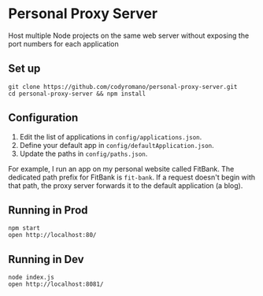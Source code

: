 # Personal Proxy Server

Host multiple Node projects on the same web server without exposing the port numbers for each application

## Set up

```
git clone https://github.com/codyromano/personal-proxy-server.git
cd personal-proxy-server && npm install
```

## Configuration

1. Edit the list of applications in `config/applications.json`.
2. Define your default app in `config/defaultApplication.json`.
3. Update the paths in `config/paths.json`.

For example, I run an app on my personal website called FitBank. The dedicated path prefix for FitBank is `fit-bank`. If a request doesn't begin with that path, the proxy server forwards it to the default application (a blog).

## Running in Prod

```
npm start
open http://localhost:80/
```

## Running in Dev

```
node index.js
open http://localhost:8081/
```
